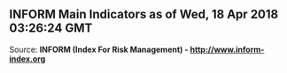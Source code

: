 ## INFORM Main Indicators as of Wed, 18 Apr 2018 03:26:24 GMT

Source: **INFORM (Index For Risk Management) - http://www.inform-index.org**